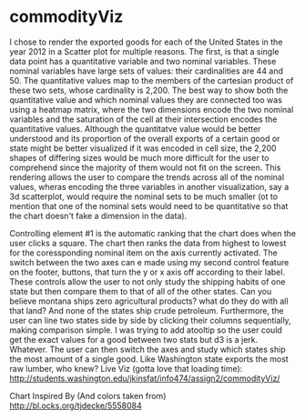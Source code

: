 # commodityViz

I chose to render the exported goods for each of the United States in the year 2012 in a Scatter plot for multiple reasons. The first, is that a single data point has a quantitative variable and two nominal variables. These nominal variables have large sets of values: their cardinalities are 44 and 50. The quantitative values map to the members of the cartesian product of these two sets, whose cardinality is 2,200. The best way to show both the quantitative value and which nominal values they are connected too was using a heatmap matrix, where the two dimensions encode the two nominal variables and the saturation of the cell at their intersection encodes the quantitative values. Although the quantitatve value would be better understood and its proportion of the overall exports of a certain good or state might be better visualized if it was encoded in cell size, the 2,200 shapes of differing sizes would be much more difficult for the user to comprehend since the majority of them would not fit on the screen. This rendering allows the user to compare the trends across all of the nominal values, wheras encoding the three variables in another visualization, say a 3d scatterplot, would require the nominal sets to be much smaller (ot to mention that one of the nominal sets would need to be quantitative so that the chart doesn't fake a dimension in the data). 

Controlling element #1 is the automatic ranking that the chart does when the user clicks a square. The chart then ranks the data from highest to lowest for the coressponding nominal item on the axis currently activated. The switch between the two axes can e made using my second control feature on the footer, buttons, that turn the y or x axis off according to their label. These controls allow the user to not only study the shipping habits of one state but then compare them to that of all of the other states. Can you believe montana ships zero agricultural products? what do they do with all that land? And none of the states ship crude petroleum. Furthermore, the user can line two states side by side by clicking their columns sequentially, making comparison simple. I was trying to add atooltip so the user could get the exact values for a good between two stats but d3 is a jerk. Whatever. The user can then switch the axes and study which states ship the most amount of a single good. Like Washington state exports the most raw lumber, who knew?
Live Viz (gotta love that loading time): http://students.washington.edu/jkinsfat/info474/assign2/commodityViz/

Chart Inspired By (And colors taken from) http://bl.ocks.org/tjdecke/5558084